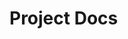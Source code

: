 # Project Docs

```{include} ../../../README.md
```

```{include} ../../bazel/README.md
```

```{include} ../../cpp/README.md
```

```{include} ../../github/README.md
```

```{include} ../../python/README.md
```

```{include} ../../python/image_describer/README.md
```

```{include} ../../python/packaging_example/README.md
```

```{include} ../../python/standalone_scripts/README.md
```

```{include} ../../uv/README.md
```
